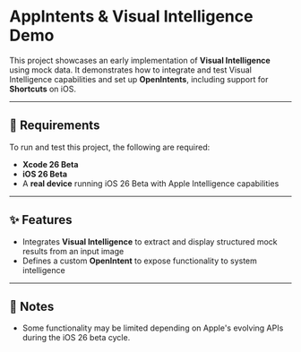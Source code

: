 # AppIntents & Visual Intelligence Demo

This project showcases an early implementation of **Visual Intelligence** using mock data. It demonstrates how to integrate and test Visual Intelligence capabilities and set up **OpenIntents**, including support for **Shortcuts** on iOS.

---

## 🚧 Requirements

To run and test this project, the following are required:

- **Xcode 26 Beta**
- **iOS 26 Beta**
- A **real device** running iOS 26 Beta with Apple Intelligence capabilities

---

## ✨ Features

- Integrates **Visual Intelligence** to extract and display structured mock results from an input image
- Defines a custom **OpenIntent** to expose functionality to system intelligence

---

## 📝 Notes

- Some functionality may be limited depending on Apple's evolving APIs during the iOS 26 beta cycle.
